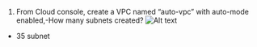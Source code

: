 1. From Cloud console, create a VPC named “auto-vpc” with auto-mode enabled,-How many subnets created? 
![Alt text](215321029-e5905c12-615a-4b43-a534-5aa9b2c9dddf.png)
- 35 subnet